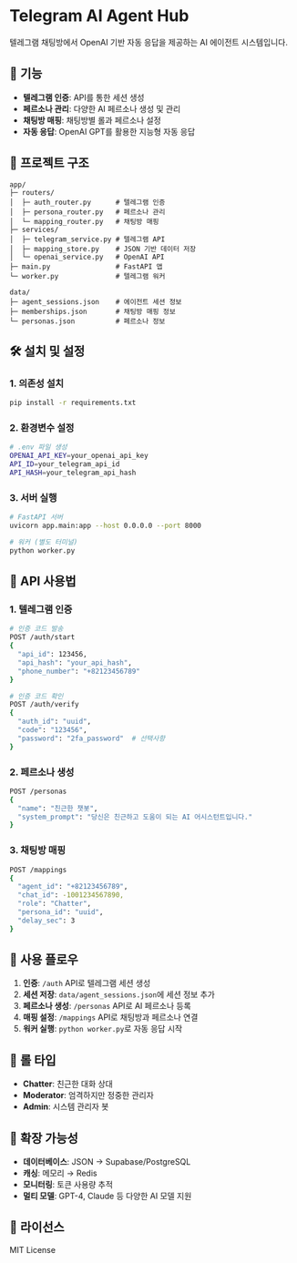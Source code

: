 # Telegram AI Agent Hub

텔레그램 채팅방에서 OpenAI 기반 자동 응답을 제공하는 AI 에이전트 시스템입니다.

## 🚀 기능

- **텔레그램 인증**: API를 통한 세션 생성
- **페르소나 관리**: 다양한 AI 페르소나 생성 및 관리
- **채팅방 매핑**: 채팅방별 롤과 페르소나 설정
- **자동 응답**: OpenAI GPT를 활용한 지능형 자동 응답

## 📁 프로젝트 구조

```
app/
├─ routers/
│  ├─ auth_router.py      # 텔레그램 인증
│  ├─ persona_router.py   # 페르소나 관리
│  └─ mapping_router.py   # 채팅방 매핑
├─ services/
│  ├─ telegram_service.py # 텔레그램 API
│  ├─ mapping_store.py    # JSON 기반 데이터 저장
│  └─ openai_service.py   # OpenAI API
├─ main.py                # FastAPI 앱
└─ worker.py              # 텔레그램 워커

data/
├─ agent_sessions.json    # 에이전트 세션 정보
├─ memberships.json       # 채팅방 매핑 정보
└─ personas.json          # 페르소나 정보
```

## 🛠️ 설치 및 설정

### 1. 의존성 설치
```bash
pip install -r requirements.txt
```

### 2. 환경변수 설정
```bash
# .env 파일 생성
OPENAI_API_KEY=your_openai_api_key
API_ID=your_telegram_api_id
API_HASH=your_telegram_api_hash
```

### 3. 서버 실행
```bash
# FastAPI 서버
uvicorn app.main:app --host 0.0.0.0 --port 8000

# 워커 (별도 터미널)
python worker.py
```

## 📡 API 사용법

### 1. 텔레그램 인증
```bash
# 인증 코드 발송
POST /auth/start
{
  "api_id": 123456,
  "api_hash": "your_api_hash",
  "phone_number": "+82123456789"
}

# 인증 코드 확인
POST /auth/verify
{
  "auth_id": "uuid",
  "code": "123456",
  "password": "2fa_password"  # 선택사항
}
```

### 2. 페르소나 생성
```bash
POST /personas
{
  "name": "친근한 챗봇",
  "system_prompt": "당신은 친근하고 도움이 되는 AI 어시스턴트입니다."
}
```

### 3. 채팅방 매핑
```bash
POST /mappings
{
  "agent_id": "+82123456789",
  "chat_id": -1001234567890,
  "role": "Chatter",
  "persona_id": "uuid",
  "delay_sec": 3
}
```

## 🔄 사용 플로우

1. **인증**: `/auth` API로 텔레그램 세션 생성
2. **세션 저장**: `data/agent_sessions.json`에 세션 정보 추가
3. **페르소나 생성**: `/personas` API로 AI 페르소나 등록
4. **매핑 설정**: `/mappings` API로 채팅방과 페르소나 연결
5. **워커 실행**: `python worker.py`로 자동 응답 시작

## 🎯 롤 타입

- **Chatter**: 친근한 대화 상대
- **Moderator**: 엄격하지만 정중한 관리자
- **Admin**: 시스템 관리자 봇

## 🔧 확장 가능성

- **데이터베이스**: JSON → Supabase/PostgreSQL
- **캐싱**: 메모리 → Redis
- **모니터링**: 토큰 사용량 추적
- **멀티 모델**: GPT-4, Claude 등 다양한 AI 모델 지원

## 📝 라이선스

MIT License 